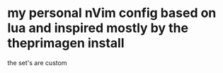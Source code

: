 # my personal nVim config based on lua and inspired mostly by the theprimagen install

the set's are custom
